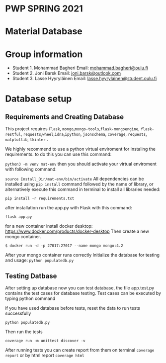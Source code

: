 # PWP SPRING 2021
# Material Database
# Group information
* Student 1. Mohammad Bagheri Email: mohammad.bagheri@oulu.fi
* Student 2. Joni Barsk  Email: joni.barsk@outlook.com
* Student 3. Lasse Hyyryläinen Email: lasse.hyyrylainen@student.oulu.fi

# Database setup
## Requirements and Creating Database
This project requires `Flask`, `mongo`,`mongo-tools`,`flask-mongoengine`, `flask-restful`, `requests`,`wheel`,`idna`,`ipython`, `jsonschema`, `coverage`, `requests`, `matplotlib`, `tkinter` .

We highly recommend to use a python virtual enviroment for instaling the requirements. to do this you can use this command:

`python3 -m venv mat-env`
then you should activate your virtual enviroment with following command:

`source Install_Dir/mat-env/bin/activate`
All dependencies can be installed using `pip install` command followed by the name of library, or alternatively execute this command in terminal to install all libraries needed: 

`pip install -r requirements.txt`

after installation run the app.py with Flask with this command:

`flask app.py`

for a new container install docker desktop:
https://www.docker.com/products/docker-desktop
Then create a new mongo container. 

`$ docker run -d -p 27017:27017 --name mongo mongo:4.2`

After your mongo container runs correctly
Initialize the database for testing and usage:
`python populatedb.py`


## Testing Datbase
After setting up database now you can test database, the file app.test.py contains the test cases for database testing. Test cases can be executed by typing python command

if you have used database before tests, reset the data to run tests successfully

`python populatedb.py`

Then run the tests

`coverage run -m unittest discover -v`

After running tests you can create report from them
on terminal
`coverage report`
or by html report
`coverage html`





